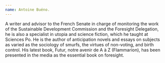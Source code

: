 ```yaml
---
name: Antoine Buéno.
---
```

A writer and advisor to the French Senate in charge of monitoring the work of the Sustainable Development Commission and the Foresight Delegation, he is also a specialist in utopia and science fiction, which he taught at Sciences Po. He is the author of anticipation novels and essays on subjects as varied as the sociology of smurfs, the virtues of non-voting, and birth control. His latest book, Futur, notre avenir de A à Z (Flammarion), has been presented in the media as the essential book on foresight.